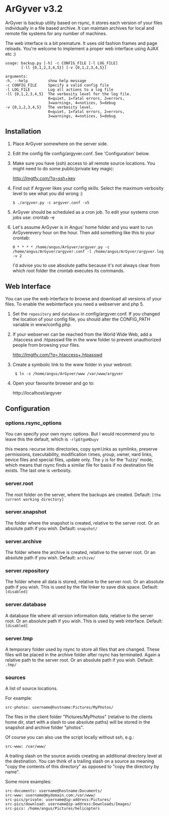 ArGyver v3.2
============

ArGyver is backup utility based on rsync, it stores each version
of your files individually in a file based archive. It can
maintain archives for local and remote file systems for any
number of machines.

The web interface is a bit premature. It uses old fashion frames
and page reloads. You're welcome to implement a proper web
interface using AJAX etc :)

    usage: backup.py [-h] -c CONFIG_FILE [-l LOG_FILE]
           [-ll {0,1,2,3,4,5}] [-v {0,1,2,3,4,5}]

    arguments:
    -h, --help         show help message
    -c CONFIG_FILE     Specify a valid config file
    -l LOG_FILE        Log all actions to a log file
    -ll {0,1,2,3,4,5}  The verbosity level for the log file.
                       0=quiet, 1=fatal errors, 2=errors,
                       3=warnings, 4=notices, 5=debug
    -v {0,1,2,3,4,5}   The verbosity level.
                       0=quiet, 1=fatal errors, 2=errors,
                       3=warnings, 4=notices, 5=debug

Installation
------------

1.  Place ArGyver somewhere on the server side.

2.  Edit the config file config/argyver.conf.
    See 'Configuration' below.

3.  Make sure you have (ssh) access to all remote source locations.
    You might need to do some public/private key magic:

    http://lmgtfy.com/?q=ssh+key

4.  Find out if Argyver likes your config skills.
    Select the maximum verbosity level to see what you did wrong :)

        $ ./argyver.py -c argyver.conf -v5

5.  ArGyver should be scheduled as a cron job.
    To edit your systems cron jobs use: crontab -e

6.  Let's assume ArGyver is in Angus' home folder and you want
    to run ArGyverevery hour on the hour.
    Then add something like this to your crontab:

        0 * * * * /home/angus/ArGyver/argyver.py -c /home/angus/ArGyver/argyver.conf -l /home/angus/ArGyver/argyver.log -v 2

    I'd advise you to use absolute paths because it's not
    always clear from which root folder the crontab executes
    its commands.

Web Interface
-------------
You can use the web interface to browse and download all
versions of your files. To enable the webinterface you
need a webserver and php 5.

1.  Set the `repository` and `database` in config/argyver.conf.
    If you changed the location of your config file, you should
    alter the CONFIG_PATH variable in www/config.php.

2.  If your webserver can be reached from the World Wide Web,
    add a .htaccess and .htpasswd file in the www folder to
    prevent unauthorized people from browsing your files.

    http://lmgtfy.com/?q=.htaccess+.htpasswd

3. Create a symbolic link to the www folder in your webroot:

        $ ln -s /home/angus/ArGyver/www /var/www/argyver

4. Open your favourite browser and go to:

    http://localhost/argyver


Configuration
-------------

### options.rsync_options

You can specify your own rsync options. But I would recommend
you to leave this the default, which is `-rlpEtgoHDuyv`

this means `r`ecurse into directories, copy sym`l`inks as
symlinks, preserve `p`ermissions, `E`xecutability, modification
`t`imes, `g`roup, `o`wner, `H`ard links, `D`evice files and
special files, `u`pdate only. The `y` is for the 'fuzzy' mode,
which means that rsync finds a similar file for basis if no
destination file exists. The last one is `v`erbosity.

### server.root 
The root folder on the server, where the backups are created.
Default: `[the current working directory]`

### server.snapshot
The folder where the snapshot is created, relative to the server
root. Or an absolute path if you wish.
Default: `snapshot/`

### server.archive
The folder where the archive is created, relative to the server
root. Or an absolute path if you wish.
Default: `archive/`

### server.repository
The folder where all data is stored, relative to the server root.
Or an absolute path if you wish. This is used by the file linker
to save disk space. 
Default: `[disabled]`

### server.database
A database file where all version information data, relative to
the server root. Or an absolute path if you wish. This is used
by web interface.
Default: `[disabled]`

### server.tmp
A temporary folder used by rsync to store all files that are
changed. These files will be placed in the archive folder
after rsync has terminated. Again a relative path to the server
root. Or an absolute path if you wish.
Default: `.tmp/`

### sources
A list of source locations.

For example:

    src-photos: username@hostname:Pictures/MyPhotos/

The files in the client folder "Pictures/MyPhotos" (relative to
the clients home dir, start with a slash to use absolute paths)
will be stored in the snapshot and archive folder "photos".

Of course you can also use the script locally without ssh, e.g.:

    src-www: /var/www/

A trailing slash on the source avoids creating an additional
directory level at the destination. You can think of a trailing
slash on a source as meaning "copy the contents of this
directory" as opposed to "copy the directory by name".

Some more examples:

    src-documents: username@hostname:Documents/
    src-www: username@mydomain.com:/var/www/
    src-pics/private: username@ip-address:Pictures/
    src-pics/download: username@ip-address:Downloads/Images/
    src-pics: /home/angus/Pictures/helicopters

